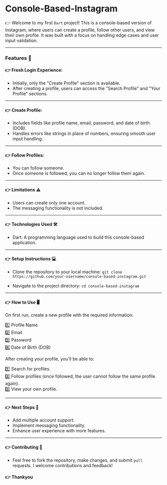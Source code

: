# Console-Based-Instagram

👉 Welcome to my first `Dart` project! This is a console-based version of Instagram, where users can create a profile, follow other users, and view their own profile. It was built with a focus on handling edge cases and user input validation.

<hr/>

### Features 🚀
#### 👉 Fresh Login Experience:

- Initially, only the "Create Profile" section is available.
- After creating a profile, users can access the "Search Profile" and "Your Profile" sections.

<hr/>

#### 👉 Create Profile:

- Includes fields like profile name, email, password, and date of birth (DOB).
- Handles errors like strings in place of numbers, ensuring smooth user input handling.

<hr/>

#### 👉 Follow Profiles:

- You can follow someone.
- Once someone is followed, you can no longer follow them again.

<hr/>

#### 👉 Limitations ⚠️
- Users can create only one account.
- The messaging functionality is not included.

<hr/>

#### 👉 Technologies Used 🛠️
- Dart: A programming language used to build this console-based application.

<hr/>

#### 👉 Setup Instructions 💻
- Clone the repository to your local machine: `git clone https://github.com/your-username/console-based-instagram.git`

- Navigate to the project directory: `cd console-based-instagram`

<hr/>

#### 👉 How to Use 🖥️
On first run, create a new profile with the required information:

1️⃣ Profile Name <br/>
2️⃣ Email <br/>
3️⃣ Password <br/>
4️⃣ Date of Birth (DOB) <br/>

After creating your profile, you'll be able to:

1️⃣ Search for profiles. <br/>
2️⃣ Follow profiles (once followed, the user cannot follow the same profile again). <br/>
3️⃣ View your own profile. <br/>

<hr/>

#### 👉 Next Steps 🚧
- Add multiple account support.
- Implement messaging functionality.
- Enhance user experience with more features.

<hr/>

#### 👉 Contributing 🤝
- Feel free to fork the repository, make changes, and submit `pull` requests. I welcome contributions and feedback!

#### 👉 Thankyou
